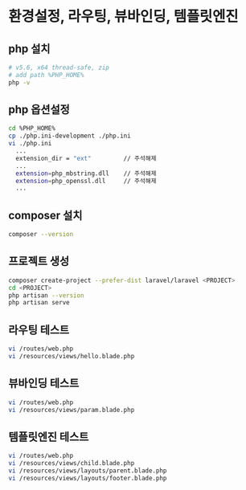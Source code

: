 # 환경설정, 라우팅, 뷰바인딩, 템플릿엔진

## php 설치
```bash
# v5.6, x64 thread-safe, zip
# add path %PHP_HOME%
php -v
```


## php 옵션설정
```bash
cd %PHP_HOME%
cp ./php.ini-development ./php.ini
vi ./php.ini
  ...
  extension_dir = "ext"         // 주석해제
  ...
  extension=php_mbstring.dll    // 주석해제
  extension=php_openssl.dll     // 주석해제
  ...
```


## composer 설치
```bash
composer --version
```


## 프로젝트 생성
```bash
composer create-project --prefer-dist laravel/laravel <PROJECT>
cd <PROJECT>
php artisan --version
php artisan serve
```


## 라우팅 테스트
```bash
vi /routes/web.php
vi /resources/views/hello.blade.php
```


## 뷰바인딩 테스트
```bash
vi /routes/web.php
vi /resources/views/param.blade.php
```


## 템플릿엔진 테스트
```bash
vi /routes/web.php
vi /resources/views/child.blade.php
vi /resources/views/layouts/parent.blade.php
vi /resources/views/layouts/footer.blade.php
```

